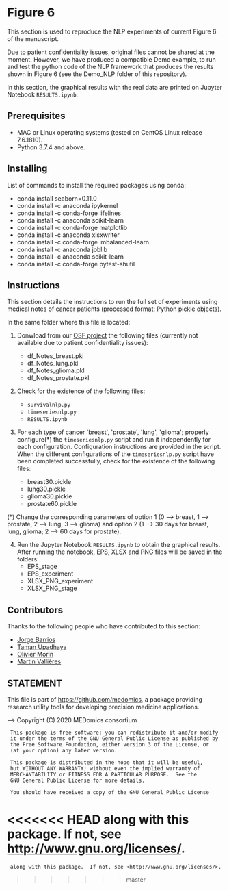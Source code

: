 # Figure 6

This section is used to reproduce the NLP experiments of current Figure 6 of the manuscript.

Due to patient confidentiality issues, original files cannot be shared at the moment.  However, we have produced a compatible Demo example, to run and test the python code of the NLP framework that produces the results shown in Figure 6 (see the Demo_NLP folder of this repository).

In this section, the graphical results with the real data are printed on Jupyter Notebook ```RESULTS.ipynb```.


## Prerequisites
* MAC or Linux operating systems (tested on CentOS Linux release 7.6.1810).
* Python 3.7.4 and above.


## Installing

List of commands to install the required packages using conda:

* conda install seaborn=0.11.0
* conda install -c anaconda ipykernel
* conda install -c conda-forge lifelines
* conda install -c anaconda scikit-learn
* conda install -c conda-forge matplotlib
* conda install -c anaconda xlsxwriter
* conda install -c conda-forge imbalanced-learn 
* conda install -c anaconda joblib
* conda install -c anaconda scikit-learn 
* conda install -c conda-forge pytest-shutil


## Instructions

This section details the instructions to run the full set of experiments using medical notes of cancer patients (processed format: Python pickle objects). 

In the same folder where this file is located:
1. Donwload from our [OSF project](https://osf.io/ytge5/) the following files (currently not available due to patient confidentiality issues):
	* df_Notes_breast.pkl
	* df_Notes_lung.pkl
	* df_Notes_glioma.pkl
	* df_Notes_prostate.pkl
2. Check for the existence of the following files:
	* ```survivalnlp.py```
	* ```timeseriesnlp.py```
	* ```RESULTS.ipynb```

3. For each type of cancer 'breast', 'prostate', 'lung', 'glioma'; properly configure(*) the ```timeseriesnlp.py``` script and run it independently for each configuration. Configuration instructions are provided in the script. When the different configurations of the ```timeseriesnlp.py``` script have been completed successfully, check for the existence of the following files:
	* breast30.pickle
	* lung30.pickle
	* glioma30.pickle
	* prostate60.pickle

(*) Change the corresponding parameters of option 1 (0 --> breast, 1 --> prostate, 2 --> lung, 3 --> glioma) and option 2 (1 --> 30 days for breast, lung, glioma; 2 --> 60 days for prostate).

4. Run the Jupyter Notebook ```RESULTS.ipynb``` to obtain the graphical results. After running the notebook, EPS, XLSX and PNG  files will be saved in the folders:
    * EPS_stage
    * EPS_experiment
    * XLSX_PNG_experiment
    * XLSX_PNG_stage
    
## Contributors
Thanks to the following people who have contributed to this section:

* [Jorge Barrios](https://github.com/numeroj)
* [Taman Upadhaya](https://github.com/TmnGitHub)
* [Olivier Morin](https://github.com/OlivierMorinUCSF)
* [Martin Vallières](https://github.com/mvallieres)

## STATEMENT

 This file is part of <https://github.com/medomics>, a package providing research utility tools for developing precision medicine applications. 
 
 --> Copyright (C) 2020  MEDomics consortium

     This package is free software: you can redistribute it and/or modify
     it under the terms of the GNU General Public License as published by
     the Free Software Foundation, either version 3 of the License, or
     (at your option) any later version.

     This package is distributed in the hope that it will be useful,
     but WITHOUT ANY WARRANTY; without even the implied warranty of
     MERCHANTABILITY or FITNESS FOR A PARTICULAR PURPOSE.  See the
     GNU General Public License for more details.
 
     You should have received a copy of the GNU General Public License
<<<<<<< HEAD
     along with this package.  If not, see <http://www.gnu.org/licenses/>.
=======
     along with this package.  If not, see <http://www.gnu.org/licenses/>.
>>>>>>> master
